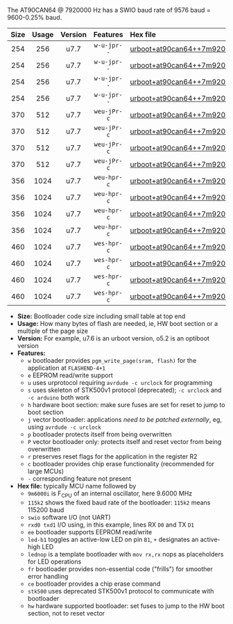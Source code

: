 The AT90CAN64 @ 7920000 Hz has a SWIO baud rate of 9576 baud = 9600-0.25% baud.

|Size|Usage|Version|Features|Hex file|
|:-:|:-:|:-:|:-:|:--|
|254|256|u7.7|`w-u-jpr--`|[urboot+at90can64++7m9200i++++9k6_swio_rxd2_txd3_led+b5.hex](https://raw.githubusercontent.com/stefanrueger/urboot.hex/main/mcus/at90can64/internal_oscillator/fint++7m9200_Hz/br++++9k6_bps/urboot+at90can64++7m9200i++++9k6_swio_rxd2_txd3_led+b5.hex)|
|254|256|u7.7|`w-u-jpr--`|[urboot+at90can64++7m9200i++++9k6_swio_rxd2_txd3_lednop.hex](https://raw.githubusercontent.com/stefanrueger/urboot.hex/main/mcus/at90can64/internal_oscillator/fint++7m9200_Hz/br++++9k6_bps/urboot+at90can64++7m9200i++++9k6_swio_rxd2_txd3_lednop.hex)|
|254|256|u7.7|`w-u-jpr--`|[urboot+at90can64++7m9200i++++9k6_swio_rxe0_txe1_led+b5.hex](https://raw.githubusercontent.com/stefanrueger/urboot.hex/main/mcus/at90can64/internal_oscillator/fint++7m9200_Hz/br++++9k6_bps/urboot+at90can64++7m9200i++++9k6_swio_rxe0_txe1_led+b5.hex)|
|254|256|u7.7|`w-u-jpr--`|[urboot+at90can64++7m9200i++++9k6_swio_rxe0_txe1_lednop.hex](https://raw.githubusercontent.com/stefanrueger/urboot.hex/main/mcus/at90can64/internal_oscillator/fint++7m9200_Hz/br++++9k6_bps/urboot+at90can64++7m9200i++++9k6_swio_rxe0_txe1_lednop.hex)|
|370|512|u7.7|`weu-jPr-c`|[urboot+at90can64++7m9200i++++9k6_swio_rxd2_txd3_ee_led+b5_fr_ce.hex](https://raw.githubusercontent.com/stefanrueger/urboot.hex/main/mcus/at90can64/internal_oscillator/fint++7m9200_Hz/br++++9k6_bps/urboot+at90can64++7m9200i++++9k6_swio_rxd2_txd3_ee_led+b5_fr_ce.hex)|
|370|512|u7.7|`weu-jPr-c`|[urboot+at90can64++7m9200i++++9k6_swio_rxd2_txd3_ee_lednop_fr_ce.hex](https://raw.githubusercontent.com/stefanrueger/urboot.hex/main/mcus/at90can64/internal_oscillator/fint++7m9200_Hz/br++++9k6_bps/urboot+at90can64++7m9200i++++9k6_swio_rxd2_txd3_ee_lednop_fr_ce.hex)|
|370|512|u7.7|`weu-jPr-c`|[urboot+at90can64++7m9200i++++9k6_swio_rxe0_txe1_ee_led+b5_fr_ce.hex](https://raw.githubusercontent.com/stefanrueger/urboot.hex/main/mcus/at90can64/internal_oscillator/fint++7m9200_Hz/br++++9k6_bps/urboot+at90can64++7m9200i++++9k6_swio_rxe0_txe1_ee_led+b5_fr_ce.hex)|
|370|512|u7.7|`weu-jPr-c`|[urboot+at90can64++7m9200i++++9k6_swio_rxe0_txe1_ee_lednop_fr_ce.hex](https://raw.githubusercontent.com/stefanrueger/urboot.hex/main/mcus/at90can64/internal_oscillator/fint++7m9200_Hz/br++++9k6_bps/urboot+at90can64++7m9200i++++9k6_swio_rxe0_txe1_ee_lednop_fr_ce.hex)|
|356|1024|u7.7|`weu-hpr-c`|[urboot+at90can64++7m9200i++++9k6_swio_rxd2_txd3_ee_led+b5_fr_ce_hw.hex](https://raw.githubusercontent.com/stefanrueger/urboot.hex/main/mcus/at90can64/internal_oscillator/fint++7m9200_Hz/br++++9k6_bps/urboot+at90can64++7m9200i++++9k6_swio_rxd2_txd3_ee_led+b5_fr_ce_hw.hex)|
|356|1024|u7.7|`weu-hpr-c`|[urboot+at90can64++7m9200i++++9k6_swio_rxd2_txd3_ee_lednop_fr_ce_hw.hex](https://raw.githubusercontent.com/stefanrueger/urboot.hex/main/mcus/at90can64/internal_oscillator/fint++7m9200_Hz/br++++9k6_bps/urboot+at90can64++7m9200i++++9k6_swio_rxd2_txd3_ee_lednop_fr_ce_hw.hex)|
|356|1024|u7.7|`weu-hpr-c`|[urboot+at90can64++7m9200i++++9k6_swio_rxe0_txe1_ee_led+b5_fr_ce_hw.hex](https://raw.githubusercontent.com/stefanrueger/urboot.hex/main/mcus/at90can64/internal_oscillator/fint++7m9200_Hz/br++++9k6_bps/urboot+at90can64++7m9200i++++9k6_swio_rxe0_txe1_ee_led+b5_fr_ce_hw.hex)|
|356|1024|u7.7|`weu-hpr-c`|[urboot+at90can64++7m9200i++++9k6_swio_rxe0_txe1_ee_lednop_fr_ce_hw.hex](https://raw.githubusercontent.com/stefanrueger/urboot.hex/main/mcus/at90can64/internal_oscillator/fint++7m9200_Hz/br++++9k6_bps/urboot+at90can64++7m9200i++++9k6_swio_rxe0_txe1_ee_lednop_fr_ce_hw.hex)|
|460|1024|u7.7|`wes-hpr-c`|[urboot+at90can64++7m9200i++++9k6_swio_rxd2_txd3_ee_led+b5_fr_ce_stk500_hw.hex](https://raw.githubusercontent.com/stefanrueger/urboot.hex/main/mcus/at90can64/internal_oscillator/fint++7m9200_Hz/br++++9k6_bps/urboot+at90can64++7m9200i++++9k6_swio_rxd2_txd3_ee_led+b5_fr_ce_stk500_hw.hex)|
|460|1024|u7.7|`wes-hpr-c`|[urboot+at90can64++7m9200i++++9k6_swio_rxd2_txd3_ee_lednop_fr_ce_stk500_hw.hex](https://raw.githubusercontent.com/stefanrueger/urboot.hex/main/mcus/at90can64/internal_oscillator/fint++7m9200_Hz/br++++9k6_bps/urboot+at90can64++7m9200i++++9k6_swio_rxd2_txd3_ee_lednop_fr_ce_stk500_hw.hex)|
|460|1024|u7.7|`wes-hpr-c`|[urboot+at90can64++7m9200i++++9k6_swio_rxe0_txe1_ee_led+b5_fr_ce_stk500_hw.hex](https://raw.githubusercontent.com/stefanrueger/urboot.hex/main/mcus/at90can64/internal_oscillator/fint++7m9200_Hz/br++++9k6_bps/urboot+at90can64++7m9200i++++9k6_swio_rxe0_txe1_ee_led+b5_fr_ce_stk500_hw.hex)|
|460|1024|u7.7|`wes-hpr-c`|[urboot+at90can64++7m9200i++++9k6_swio_rxe0_txe1_ee_lednop_fr_ce_stk500_hw.hex](https://raw.githubusercontent.com/stefanrueger/urboot.hex/main/mcus/at90can64/internal_oscillator/fint++7m9200_Hz/br++++9k6_bps/urboot+at90can64++7m9200i++++9k6_swio_rxe0_txe1_ee_lednop_fr_ce_stk500_hw.hex)|

- **Size:** Bootloader code size including small table at top end
- **Usage:** How many bytes of flash are needed, ie, HW boot section or a multiple of the page size
- **Version:** For example, u7.6 is an urboot version, o5.2 is an optiboot version
- **Features:**
  + `w` bootloader provides `pgm_write_page(sram, flash)` for the application at `FLASHEND-4+1`
  + `e` EEPROM read/write support
  + `u` uses urprotocol requiring `avrdude -c urclock` for programming
  + `s` uses skeleton of STK500v1 protocol (deprecated); `-c urclock` and `-c arduino` both work
  + `h` hardware boot section: make sure fuses are set for reset to jump to boot section
  + `j` vector bootloader: applications *need to be patched externally*, eg, using `avrdude -c urclock`
  + `p` bootloader protects itself from being overwritten
  + `P` vector bootloader only: protects itself and reset vector from being overwritten
  + `r` preserves reset flags for the application in the register R2
  + `c` bootloader provides chip erase functionality (recommended for large MCUs)
  + `-` corresponding feature not present
- **Hex file:** typically MCU name followed by
  + `9m6000i` is F<sub>CPU</sub> of an internal oscillator, here 9.6000 MHz
  + `115k2` shows the fixed baud rate of the bootloader: `115k2` means 115200 baud
  + `swio` software I/O (not UART)
  + `rxd0 txd1` I/O using, in this example, lines RX `D0` and TX `D1`
  + `ee` bootloader supports EEPROM read/write
  + `led-b1` toggles an active-low LED on pin `B1`, `+` designates an active-high LED
  + `lednop` is a template bootloader with `mov rx,rx` nops as placeholders for LED operations
  + `fr` bootloader provides non-essential code ("frills") for smoother error handling
  + `ce` bootloader provides a chip erase command
  + `stk500` uses deprecated STK500v1 protocol to communicate with bootloader
  + `hw` hardware supported bootloader: set fuses to jump to the HW boot section, not to reset vector
